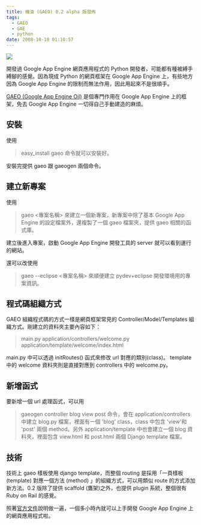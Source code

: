 ```yaml
---
title: 機油 (GAEO) 0.2 alpha 版發佈
tags:
  - GAEO
  - GAE
  - python
date: 2008-10-10 01:10:57
---
```


[![](http://doc.gaeo.org/_/rsrc/1220443094048/config/app/images/customLogo/customLogo.gif?revision=1)](http://doc.gaeo.org/_/rsrc/1220443094048/config/app/images/customLogo/customLogo.gif?revision=1)

開發過 Google App Engine 網頁應用程式的 Python 開發者，可能都有種被縛手縛腳的感覺。因為現成 Python 的網頁框架在 Google App Engine 上，有些地方因為 Google App Engine  的限制而無法作用，因此用起來不是很順手。

[GAEO (Google App Engine Oil)](http://code.google.com/p/google-app-engine-oil/) 是個專門作用在 Google App Engine 上的框架，免去 Google App Engine 一切得自己手動建造的麻煩。

## 安裝

使用
> easy_install gaeo
命令就可以安裝好。

安裝完提供 gaeo 跟 gaeogen 兩個命令。

## 建立新專案

使用
> gaeo <專案名稱>
來建立一個新專案，新專案中除了基本 Google App Engine 的設定檔案外，還複製了一個 gaeo 檔案夾，提供  gaeo 相關的函式庫。

建立後進入專案，啟動 Google App Engine 開發工具的 server 就可以看到運行的網站。

還可以改使用
> gaeo --eclipse <專案名稱>
來順便建立 pydev+eclipse 開發環境用的專案資訊。

## 程式碼組織方式


GAEO 組織程式碼的方式一樣是網頁框架常見的 Controller/Model/Templates 組織方式。剛建立的資料夾主要內容如下：

> main.py
> application/controllers/welcome.py
> application/template/welcome/index.html

main.py 中可以透過 initRoutes() 函式來修改 url 對應的類別(class)。
template 中的 welcome 資料夾則是直接對應到  controllers 中的 welcome.py。

## 新增函式

要新增一個 url 處理函式，可以用
> gaeogen controller blog view post
命令，會在 application/controllers 中建立 blog.py 檔案，裡面有一個 'blog' class，class 中包含 'view'和 'post' 兩個 method。另外 application/template 中也會建立一個 blog 資料夾，裡面包含 view.html 和 post.html 兩個 Django template 檔案。

## 技術

技術上 gaeo 樣板使用 django template，而整個 routing 是採用「一頁樣板(template) 對應一個方法 (method) 」的組織方式，可以用類似 route 的方式添加新方法。0.2 版除了提供 scaffold (鷹架)之外，也提供 plugin 系統，整個很有 Ruby on Rail 的感覺。

照著[官方文件](http://doc.gaeo.org/)說明做一遍，一個多小時內就可以上手開發 Google App Engine 上的網頁應用程式啦。
